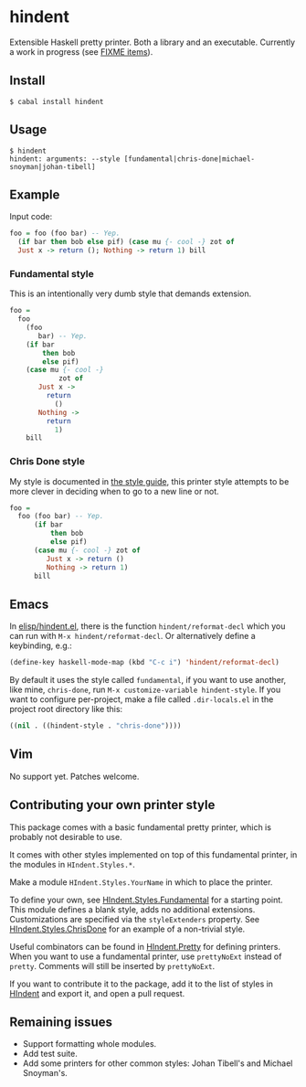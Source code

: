 hindent
=====

Extensible Haskell pretty printer. Both a library and an
executable. Currently a work in progress (see
[FIXME items](https://github.com/chrisdone/hindent/blob/master/src/HIndent/Pretty.hs)).

## Install

    $ cabal install hindent

## Usage

    $ hindent
    hindent: arguments: --style [fundamental|chris-done|michael-snoyman|johan-tibell]

## Example

Input code:

``` haskell
foo = foo (foo bar) -- Yep.
  (if bar then bob else pif) (case mu {- cool -} zot of
  Just x -> return (); Nothing -> return 1) bill
```

### Fundamental style

This is an intentionally very dumb style that demands extension.

``` haskell
foo =
  foo
    (foo
       bar) -- Yep.
    (if bar
        then bob
        else pif)
    (case mu {- cool -}
            zot of
       Just x ->
         return
           ()
       Nothing ->
         return
           1)
    bill
```

### Chris Done style

My style is documented in
[the style guide](https://github.com/chrisdone/haskell-style-guide),
this printer style attempts to be more clever in deciding when to go
to a new line or not.

``` haskell
foo =
  foo (foo bar) -- Yep.
      (if bar
          then bob
          else pif)
      (case mu {- cool -} zot of
         Just x -> return ()
         Nothing -> return 1)
      bill
```

## Emacs

In
[elisp/hindent.el](https://github.com/chrisdone/hindent/blob/master/elisp/hindent.el),
there is the function `hindent/reformat-decl` which you can run with
`M-x hindent/reformat-decl`. Or alternatively define a keybinding,
e.g.:

``` lisp
(define-key haskell-mode-map (kbd "C-c i") 'hindent/reformat-decl)
```

By default it uses the style called `fundamental`, if you want to use
another, like mine, `chris-done`, run `M-x customize-variable
hindent-style`. If you want to configure per-project, make a file
called `.dir-locals.el` in the project root directory like this:

``` lisp
((nil . ((hindent-style . "chris-done"))))
```

## Vim

No support yet. Patches welcome.

## Contributing your own printer style

This package comes with a basic fundamental pretty printer, which is
probably not desirable to use.

It comes with other styles implemented on top of this fundamental
printer, in the modules in `HIndent.Styles.*`.

Make a module `HIndent.Styles.YourName` in which to place the printer.

To define your own, see
[HIndent.Styles.Fundamental](https://github.com/chrisdone/hindent/blob/master/src/HIndent/Styles/Fundamental.hs)
for a starting point. This module defines a blank style, adds no
additional extensions. Customizations are specified via the
`styleExtenders` property. See
[HIndent.Styles.ChrisDone](https://github.com/chrisdone/hindent/blob/master/src/HIndent/Styles/ChrisDone.hs)
for an example of a non-trivial style.

Useful combinators can be found in
[HIndent.Pretty](https://github.com/chrisdone/hindent/blob/master/src/HIndent/Pretty.hs)
for defining printers. When you want to use a fundamental printer, use
`prettyNoExt` instead of `pretty`. Comments will still be inserted by
`prettyNoExt`.

If you want to contribute it to the package, add it to the list of
styles in
[HIndent](https://github.com/chrisdone/hindent/blob/master/src/HIndent.hs)
and export it, and open a pull request.

## Remaining issues

* Support formatting whole modules.
* Add test suite.
* Add some printers for other common styles: Johan Tibell's and
  Michael Snoyman's.
